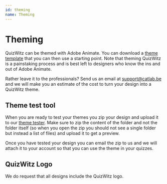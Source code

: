 ```yaml
---
id: theming
name: Theming
---
```


# Theming
QuizWitz can be themed with Adobe Animate. You can download a [theme template](https://themes.quizwitz.com/empty/quizwitz-empty-theme.zip) 
that you can then use a starting point. Note that theming QuizWitz is a painstaking process and is best left to designers 
who know the ins and out of Adobe Animate.

Rather leave it to the professionals? Send us an email at [support@catlab.be](mailto:support@catlab.be) and we will 
make you an estimate of the cost to turn your design into a QuizWitz theme.

## Theme test tool
When you are ready to test your themes you zip your design and upload it to our [theme tester](https://themes.quizwitz.com/). 
Make sure to zip the content of the folder and not the folder itself (so when you open the zip you should not see a 
single folder but instead a list of files) and upload it to get a preview.

Once you have tested your design you can email the zip to us and we will attach it to your account so that you can use 
the theme in your quizzes.

## QuizWitz Logo
We do request that all designs include the QuizWitz logo.
